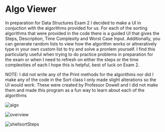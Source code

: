 # Algo Viewer
In preparation for Data Structures Exam 2 I decided to make a UI in conjuction with the algorithms provided for us. For each of the sorting algorithms that were provided in the code there is a guided UI
that gives the Steps, Description, Time Complexity and Worst Case Input. Additionally, you can generate random lists to view how the algorithm works or altneratively type in your own custom
list to try and solve a pronlem yourself. I find this particularly useful when trying to do practice problems in preparation for the exam or when I need to refresh on either the steps or the time complexities of each
I hope this is helpful, best of luck on Exam 2.

NOTE: I did not write any of the Print methods for the algorithms nor did I make any of the code in the Sort class I only made slight alterations
so the UI would work. These were created by Professor Dowell and I did not make them and made this program as a fun way to learn about each of the algorithms 

![algo](https://github.com/rhawk117/RF_Sort/assets/134738730/0e48bed4-f534-4389-8b01-358a1a55428e)

![overview](https://github.com/rhawk117/RF_Sort/assets/134738730/3a9e7bf1-3aa0-4258-b7d5-3922602dc1ed)

![shellsortSteps](https://github.com/rhawk117/RF_Sort/assets/134738730/bb3f5341-a113-4a4e-8fa7-54e41d0f9e0f)

